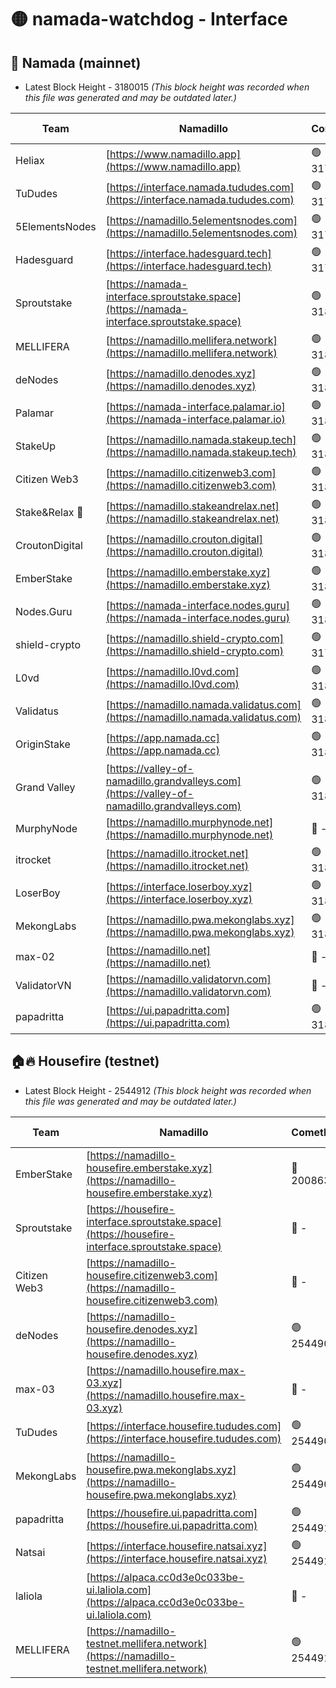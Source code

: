 # 🟡 namada-watchdog - Interface

## 🚀 Namada (mainnet)
- Latest Block Height - 3180015 *(This block height was recorded when this file was generated and may be outdated later.)*

| Team | Namadillo | CometBFT | Indexer | MASP Indexer |
|-|-|-|-|-|
| Heliax | [https://www.namadillo.app](https://www.namadillo.app) | 🟢 3179998 | 🟢 3179998 | 🟢 3179998 |
| TuDudes | [https://interface.namada.tududes.com](https://interface.namada.tududes.com) | 🟢 3179999 | 🟢 3179998 | 🟢 3179998 |
| 5ElementsNodes | [https://namadillo.5elementsnodes.com](https://namadillo.5elementsnodes.com) | 🟢 3179999 | 🟢 3179999 | 🟢 3179999 |
| Hadesguard | [https://interface.hadesguard.tech](https://interface.hadesguard.tech) | 🟢 3179999 | 🟢 3179999 | 🟢 3179999 |
| Sproutstake | [https://namada-interface.sproutstake.space](https://namada-interface.sproutstake.space) | 🟢 3180000 | 🟢 3179999 | 🟢 3179999 |
| MELLIFERA | [https://namadillo.mellifera.network](https://namadillo.mellifera.network) | 🟢 3180001 | 🟢 3180001 | 🟢 3180001 |
| deNodes | [https://namadillo.denodes.xyz](https://namadillo.denodes.xyz) | 🟢 3180001 | 🟢 3180001 | 🟢 3180001 |
| Palamar | [https://namada-interface.palamar.io](https://namada-interface.palamar.io) | 🟢 3180002 | 🟢 3180002 | 🟢 3180002 |
| StakeUp | [https://namadillo.namada.stakeup.tech](https://namadillo.namada.stakeup.tech) | 🟢 3180002 | 🟢 3180002 | 🟢 3180002 |
| Citizen Web3 | [https://namadillo.citizenweb3.com](https://namadillo.citizenweb3.com) | 🟢 3180003 | 🟢 3180003 | 🟢 3180003 |
| Stake&Relax 🦥 | [https://namadillo.stakeandrelax.net](https://namadillo.stakeandrelax.net) | 🟢 3180003 | 🟢 3180003 | 🟢 3180003 |
| CroutonDigital | [https://namadillo.crouton.digital](https://namadillo.crouton.digital) | 🟢 3180004 | 🟢 3180004 | 🟢 3180004 |
| EmberStake | [https://namadillo.emberstake.xyz](https://namadillo.emberstake.xyz) | 🟢 3180004 | 🟢 3180004 | 🟢 3180004 |
| Nodes.Guru | [https://namada-interface.nodes.guru](https://namada-interface.nodes.guru) | 🟢 3180005 | 🟢 3180005 | 🟢 3180005 |
| shield-crypto | [https://namadillo.shield-crypto.com](https://namadillo.shield-crypto.com) | 🟢 3179950 | 🟡 3179867 | 🟢 3179949 |
| L0vd | [https://namadillo.l0vd.com](https://namadillo.l0vd.com) | 🟢 3180006 | 🟢 3180006 | 🟢 3180006 |
| Validatus | [https://namadillo.namada.validatus.com](https://namadillo.namada.validatus.com) | 🟢 3180007 | 🟢 3180007 | 🟢 3180007 |
| OriginStake | [https://app.namada.cc](https://app.namada.cc) | 🟢 3180008 | 🟢 3180008 | 🟢 3180008 |
| Grand Valley | [https://valley-of-namadillo.grandvalleys.com](https://valley-of-namadillo.grandvalleys.com) | 🟢 3180008 | 🟢 3180007 | 🟢 3180008 |
| MurphyNode | [https://namadillo.murphynode.net](https://namadillo.murphynode.net) | 🔴 - | 🔴 - | 🔴 - |
| itrocket | [https://namadillo.itrocket.net](https://namadillo.itrocket.net) | 🟢 3180010 | 🟢 3180010 | 🟢 3180011 |
| LoserBoy | [https://interface.loserboy.xyz](https://interface.loserboy.xyz) | 🟢 3180011 | 🟢 3180011 | 🟢 3180011 |
| MekongLabs | [https://namadillo.pwa.mekonglabs.xyz](https://namadillo.pwa.mekonglabs.xyz) | 🟢 3180011 | 🟢 3180011 | 🟢 3180011 |
| max-02 | [https://namadillo.net](https://namadillo.net) | 🔴 - | 🔴 - | 🔴 - |
| ValidatorVN | [https://namadillo.validatorvn.com](https://namadillo.validatorvn.com) | 🔴 - | 🔴 - | 🔴 - |
| papadritta | [https://ui.papadritta.com](https://ui.papadritta.com) | 🟢 3180015 | 🟢 3180015 | 🟢 3180015 |

## 🏠🔥 Housefire (testnet)
- Latest Block Height - 2544912 *(This block height was recorded when this file was generated and may be outdated later.)*

| Team | Namadillo | CometBFT | Indexer | MASP Indexer |
|-|-|-|-|-|
| EmberStake | [https://namadillo-housefire.emberstake.xyz](https://namadillo-housefire.emberstake.xyz) | 🔴 2008636 | 🔴 - | 🔴 - |
| Sproutstake | [https://housefire-interface.sproutstake.space](https://housefire-interface.sproutstake.space) | 🔴 - | 🔴 - | 🔴 - |
| Citizen Web3 | [https://namadillo-housefire.citizenweb3.com](https://namadillo-housefire.citizenweb3.com) | 🔴 - | 🔴 - | 🔴 - |
| deNodes | [https://namadillo-housefire.denodes.xyz](https://namadillo-housefire.denodes.xyz) | 🟢 2544902 | 🟢 2544902 | 🟢 2544902 |
| max-03 | [https://namadillo.housefire.max-03.xyz](https://namadillo.housefire.max-03.xyz) | 🔴 - | 🔴 - | 🔴 - |
| TuDudes | [https://interface.housefire.tududes.com](https://interface.housefire.tududes.com) | 🟢 2544909 | 🟢 2544909 | 🟢 2544909 |
| MekongLabs | [https://namadillo-housefire.pwa.mekonglabs.xyz](https://namadillo-housefire.pwa.mekonglabs.xyz) | 🟢 2544909 | 🟢 2544909 | 🟢 2544909 |
| papadritta | [https://housefire.ui.papadritta.com](https://housefire.ui.papadritta.com) | 🟢 2544910 | 🟢 2544910 | 🟢 2544910 |
| Natsai | [https://interface.housefire.natsai.xyz](https://interface.housefire.natsai.xyz) | 🟢 2544910 | 🟢 2544910 | 🟢 2544910 |
| laliola | [https://alpaca.cc0d3e0c033be-ui.laliola.com](https://alpaca.cc0d3e0c033be-ui.laliola.com) | 🔴 - | 🔴 - | 🔴 - |
| MELLIFERA | [https://namadillo-testnet.mellifera.network](https://namadillo-testnet.mellifera.network) | 🟢 2544912 | 🟢 2544912 | 🟢 2544912 |

